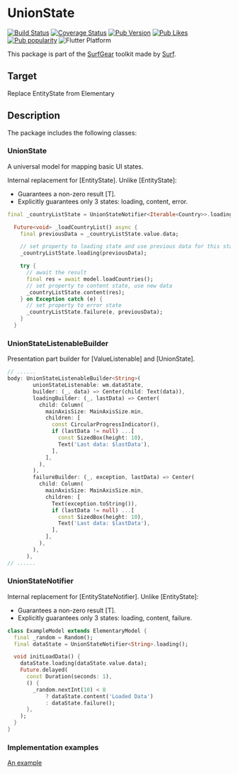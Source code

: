 # UnionState
[![Build Status](https://shields.io/github/actions/workflow/status/surfstudio/flutter-union-state/main.yml?logo=github&logoColor=white)](https://github.com/surfstudio/flutter-union-state)
[![Coverage Status](https://img.shields.io/codecov/c/github/surfstudio/flutter-union-state?logo=codecov&logoColor=white)](https://codecov.io/gh/surfstudio/flutter-union-state)
[![Pub Version](https://img.shields.io/pub/v/union_state?logo=dart&logoColor=white)](https://pub.dev/packages/union_state)
[![Pub Likes](https://badgen.net/pub/likes/union_state)](https://pub.dev/packages/union_state)
[![Pub popularity](https://badgen.net/pub/popularity/union_state)](https://pub.dev/packages/union_state/score)
![Flutter Platform](https://badgen.net/pub/flutter-platform/union_state)

This package is part of the [SurfGear](https://github.com/surfstudio/SurfGear) toolkit made by [Surf](https://surf.dev).

## Target

Replace EntityState from Elementary

## Description

The package includes the following classes:

### UnionState
A universal model for mapping basic UI states.

Internal replacement for [EntityState]. Unlike [EntityState]:
 * Guarantees a non-zero result [T].
 * Explicitly guarantees only 3 states: loading, content, error.

```dart
final _countryListState = UnionStateNotifier<Iterable<Country>>.loading();

  Future<void> _loadCountryList() async {
    final previousData = _countryListState.value.data;

    // set property to loading state and use previous data for this state
    _countryListState.loading(previousData);

    try {
      // await the result
      final res = await model.loadCountries();
      // set property to content state, use new data
      _countryListState.content(res);
    } on Exception catch (e) {
      // set property to error state
      _countryListState.failure(e, previousData);
    }
  }
```

### UnionStateListenableBuilder

Presentation part builder for [ValueListenable] and [UnionState].

```dart
// ......
body: UnionStateListenableBuilder<String>(
        unionStateListenable: wm.dataState,
        builder: (_, data) => Center(child: Text(data)),
        loadingBuilder: (_, lastData) => Center(
          child: Column(
            mainAxisSize: MainAxisSize.min,
            children: [
              const CircularProgressIndicator(),
              if (lastData != null) ...[
                const SizedBox(height: 10),
                Text('Last data: $lastData'),
              ],
            ],
          ),
        ),
        failureBuilder: (_, exception, lastData) => Center(
          child: Column(
            mainAxisSize: MainAxisSize.min,
            children: [
              Text(exception.toString()),
              if (lastData != null) ...[
                const SizedBox(height: 10),
                Text('Last data: $lastData'),
              ],
            ],
          ),
        ),
      ),
// ......
```

### UnionStateNotifier

Internal replacement for [EntityStateNotifier]. Unlike [EntityState]:
 * Guarantees a non-zero result [T].
 * Explicitly guarantees only 3 states: loading, content, failure.

```dart
class ExampleModel extends ElementaryModel {
  final _random = Random();
  final dataState = UnionStateNotifier<String>.loading();

  void initLoadData() {
    dataState.loading(dataState.value.data);
    Future.delayed(
      const Duration(seconds: 1),
      () {
        _random.nextInt(10) < 8
            ? dataState.content('Loaded Data')
            : dataState.failure();
      },
    );
  }
}
```

### Implementation examples

[An example](https://github.com/surfstudio/flutter-union-state/tree/main/example)